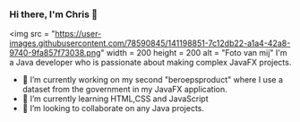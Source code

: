 ### Hi there, I'm Chris 👋


<img src = "https://user-images.githubusercontent.com/78590845/141198851-7c12db22-a1a4-42a8-9740-9fa857f73038.png" width = 200 height = 200 alt = "Foto van mij"
I'm a Java developer who is passionate about making complex JavaFX projects.

- 🔭 I’m currently working on my second "beroepsproduct" where I use a dataset from the government in my JavaFX application.
- 🌱 I’m currently learning HTML,CSS and JavaScript
- 👯 I’m looking to collaborate on any Java projects.
<!--
- 🤔 I’m looking for help with ...
- 💬 Ask me about ...
- 📫 How to reach me: ...
- 😄 Pronouns: ...
- ⚡ Fun fact: ...
-->

